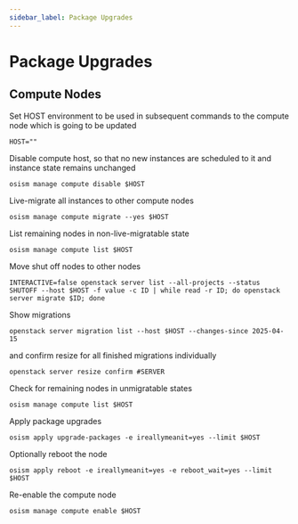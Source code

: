```yaml
---
sidebar_label: Package Upgrades
---
```


# Package Upgrades

## Compute Nodes

Set HOST environment to be used in subsequent commands to the compute node which is going to be updated

```console
HOST=""
```

Disable compute host, so that no new instances are scheduled to it and instance state remains unchanged

```console
osism manage compute disable $HOST
```

Live-migrate all instances to other compute nodes

```console
osism manage compute migrate --yes $HOST
```

List remaining nodes in non-live-migratable state

```console
osism manage compute list $HOST
```

Move shut off nodes to other nodes

```console
INTERACTIVE=false openstack server list --all-projects --status SHUTOFF --host $HOST -f value -c ID | while read -r ID; do openstack server migrate $ID; done
```

Show migrations

```console
openstack server migration list --host $HOST --changes-since 2025-04-15
```

and confirm resize for all finished migrations individually

```console
openstack server resize confirm #SERVER
```

Check for remaining nodes in unmigratable states

```console
osism manage compute list $HOST
```

Apply package upgrades

```console
osism apply upgrade-packages -e ireallymeanit=yes --limit $HOST
```

Optionally reboot the node

```console
osism apply reboot -e ireallymeanit=yes -e reboot_wait=yes --limit $HOST
```

Re-enable the compute node

```console
osism manage compute enable $HOST
```
